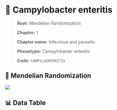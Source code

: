 # 🧪 Campylobacter enteritis

> **Root:** Mendelian Randomization

> **Chapter:** 1  

> **Chapter name:** Infectious and parasitic

> **Phenotype:** Campylobacter enteritis  

> **Code:** `CAMPYLOENTERITIS`

## 🧬 Mendelian Randomization  

<img src="/MR/Figures/Forward/CAMPYLOENTERITIS.png"/>

## 📊 Data Table

<CsvTableMRF src="/MR_Data/Forward/CAMPYLOENTERITIS.csv"/>
